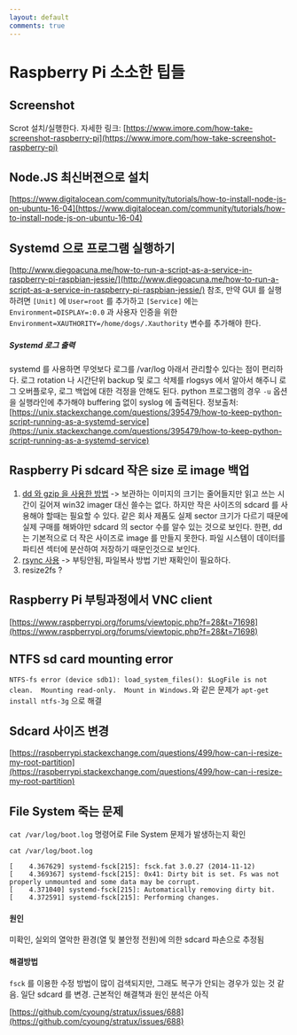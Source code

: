 ```yaml
---
layout: default
comments: true
---
```


# Raspberry Pi 소소한 팁들

## Screenshot
Scrot 설치/실행한다. 자세한 링크: [https://www.imore.com/how-take-screenshot-raspberry-pi](https://www.imore.com/how-take-screenshot-raspberry-pi)

## Node.JS 최신버젼으로 설치
[https://www.digitalocean.com/community/tutorials/how-to-install-node-js-on-ubuntu-16-04](https://www.digitalocean.com/community/tutorials/how-to-install-node-js-on-ubuntu-16-04)

## Systemd 으로 프로그램 실행하기
[http://www.diegoacuna.me/how-to-run-a-script-as-a-service-in-raspberry-pi-raspbian-jessie/](http://www.diegoacuna.me/how-to-run-a-script-as-a-service-in-raspberry-pi-raspbian-jessie/) 참조, 만약 GUI 를 실행하려면 `[Unit]` 에 `User=root` 를 추가하고 `[Service]` 에는 `Environment=DISPLAY=:0.0` 과 사용자 인증을 위한 `Environment=XAUTHORITY=/home/dogs/.Xauthority` 변수를 추가해야 한다.

##### Systemd 로그 출력
systemd 를 사용하면 무엇보다 로그를 /var/log 아래서 관리할수 있다는 점이 편리하다. 로그 rotation 나 시간단위 backup 및 로그 삭제를 rlogsys 에서 알아서 해주니 로그 오버플로우, 로그 백업에 대한 걱정을 안해도 된다. python 프로그램의 경우 `-u` 옵션을 실행라인에 추가해야 buffering 없이 syslog 에 출력된다. 정보출처:[https://unix.stackexchange.com/questions/395479/how-to-keep-python-script-running-as-a-systemd-service](https://unix.stackexchange.com/questions/395479/how-to-keep-python-script-running-as-a-systemd-service)

## Raspberry Pi sdcard 작은 size 로 image 백업 
1. [dd 와 gzip 을 사용한 방법](http://www.seleads.com/dd-used-space-only-image-file-using-gzip-solved/) -> 보관하는 이미지의 크기는 줄어들지만 읽고 쓰는 시간이 길어져 win32 imager 대신 쓸수는 없다. 하지만 작은 사이즈의 sdcard 를 사용해야 할때는 필요할 수 있다. 같은 회사 제품도 실제 sector 크기가 다르기 때문에 실제 구매를 해봐야만 sdcard 의 sector 수를 알수 있는 것으로 보인다. 한편, dd 는 기본적으로 더 작은 사이즈로 image 를 만들지 못한다. 파일 시스템이 데이터를 파티션 섹터에 분산하여 저장하기 때문인것으로 보인다.
1. [rsync 사용](https://www.ostechnix.com/backup-entire-linux-system-using-rsync/) -> 부팅안됨, 파일복사 방법 기반 재확인이 필요하다.
1. resize2fs ?

## Raspberry Pi 부팅과정에서 VNC client 
[https://www.raspberrypi.org/forums/viewtopic.php?f=28&t=71698](https://www.raspberrypi.org/forums/viewtopic.php?f=28&t=71698)

## NTFS sd card mounting error
`NTFS-fs error (device sdb1): load_system_files(): $LogFile is not clean.  Mounting read-only.  Mount in Windows.`와 같은 문제가  `apt-get install ntfs-3g` 으로 해결

## Sdcard 사이즈 변경
[https://raspberrypi.stackexchange.com/questions/499/how-can-i-resize-my-root-partition](https://raspberrypi.stackexchange.com/questions/499/how-can-i-resize-my-root-partition)

## File System 죽는 문제
<code>cat /var/log/boot.log</code> 명령어로 File System 문제가 발생하는지 확인
```
cat /var/log/boot.log

[    4.367629] systemd-fsck[215]: fsck.fat 3.0.27 (2014-11-12)
[    4.369367] systemd-fsck[215]: 0x41: Dirty bit is set. Fs was not properly unmounted and some data may be corrupt.
[    4.371040] systemd-fsck[215]: Automatically removing dirty bit.
[    4.372591] systemd-fsck[215]: Performing changes.

```

#### 원인
미확인, 실외의 열악한 환경(열 및 불안정 전원)에 의한 sdcard 파손으로 추정됨

#### 해결방법
<code>fsck</code> 를 이용한 수정 방법이 많이 검색되지만, 그래도 복구가 안되는 경우가 있는 것 같음. 일단 sdcard 를 변경. 근본적인 해결책과 원인 분석은 아직 

[https://github.com/cyoung/stratux/issues/688](https://github.com/cyoung/stratux/issues/688)
